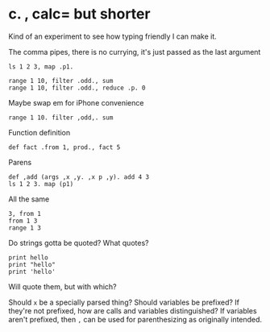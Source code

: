 # c. , calc= but shorter

Kind of an experiment to see how typing friendly I can make it.

The comma pipes, there is no currying, it's just passed as the last argument
```
ls 1 2 3, map .p1.

range 1 10, filter .odd., sum
range 1 10, filter .odd., reduce .p. 0
```

Maybe swap em for iPhone convenience
```
range 1 10. filter ,odd,. sum
```

Function definition
```
def fact .from 1, prod., fact 5
```

Parens
```
def ,add (args ,x ,y. ,x p ,y). add 4 3
ls 1 2 3. map (p1)
```

All the same
```
3, from 1
from 1 3
range 1 3
```

Do strings gotta be quoted? What quotes?
```
print hello
print "hello"
print 'hello'
```
Will quote them, but with which?

Should `x` be a specially parsed thing? Should variables be prefixed? If they're not prefixed, how are calls and variables distinguished? If variables aren't prefixed, then `,` can be used for parenthesizing as originally intended.